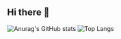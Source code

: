 ## Hi there 👋
![Anurag's GitHub stats](https://github-readme-stats.vercel.app/api?username=leninist1)
![Top Langs](https://github-readme-stats.vercel.app/api/top-langs/?username=leninist1)
